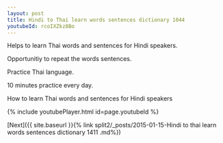 ```yaml
---
layout: post
title: Hindi to Thai learn words sentences dictionary 1044 
youtubeId: rcoIXZkz8Bo
---
```

 
 
Helps to learn Thai words and sentences for Hindi speakers.

Opportunitiy to repeat the words sentences. 

Practice Thai language. 
 
10 minutes practice every day. 
 
How to learn Thai words and sentences for Hindi speakers 
 
{% include youtubePlayer.html id=page.youtubeId %}
 
 
[Next]({{ site.baseurl }}{% link  split2/_posts/2015-01-15-Hindi to thai learn words sentences dictionary 1411 .md%})
 
